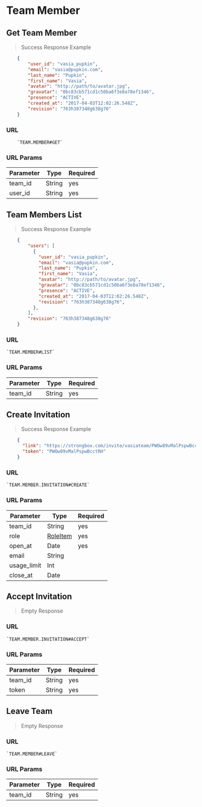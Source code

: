 # Team Member

## Get Team Member

> Success Response Example

```json
	{
		"user_id": "vasia_pupkin",
		"email": "vasia@pupkin.com",
		"last_name": "Pupkin",
		"first_name": "Vasia",
		"avatar": "http://path/to/avatar.jpg",
		"gravatar": "0bc83cb571cd1c50ba6f3e8a78ef1346",
		"presence": "ACTIVE",
		"created_at": "2017-04-03T12:02:26.548Z",
 		"revision": "763h387348g638g76"
	}
```

### URL

		`TEAM.MEMBER#GET`

### URL Params

Parameter | Type | Required
--------- | ------- | ----------
team_id | String | yes
user_id | String | yes


## Team Members List

> Success Response Example

```json
    {
        "users": [
          {
            "user_id": "vasia_pupkin",
            "email": "vasia@pupkin.com",
            "last_name": "Pupkin",
            "first_name": "Vasia",
            "avatar": "http://path/to/avatar.jpg",
            "gravatar": "0bc83cb571cd1c50ba6f3e8a78ef1346",
            "presence": "ACTIVE",
            "created_at": "2017-04-03T12:02:26.548Z",
            "revision": "763h387348g638g76",
          },
        ],
        "revision": "763h387348g638g76"
    }
```

### URL

    `TEAM.MEMBER#LIST`

### URL Params

| Parameter |  Type   |  Required |
|-----------|---------|-----------|
| team_id   |  String |  yes      |


## Create Invitation

> Success Response Example

```json
    {
      "link": "https://strongbox.com/invite/vasiateam/PWOw89vMalPspwBcctRH",
      "token": "PWOw89vMalPspwBcctRH"
    }
```

### URL

    `TEAM.MEMBER.INVITATION#CREATE`

### URL Params

| Parameter   |  Type     |  Required |
|-------------|-----------|-----------|
| team_id     |  String   |  yes      |
| role        |  [RoleItem](#roleitem) |  yes      |
| open_at     |  Date     |  yes      |
| email       |  String   |           |
| usage_limit |  Int      |           |
| close_at    |  Date     |           |


## Accept Invitation

> Empty Response

### URL

    `TEAM.MEMBER.INVITATION#ACCEPT`

### URL Params

| Parameter |  Type   |  Required |
|-----------|---------|-----------|
| team_id   |  String |  yes      |
| token     |  String |  yes      |


## Leave Team

> Empty Response

### URL

    `TEAM.MEMBER#LEAVE`

### URL Params

| Parameter |  Type   |  Required |
|-----------|---------|-----------|
| team_id   |  String |  yes      |
